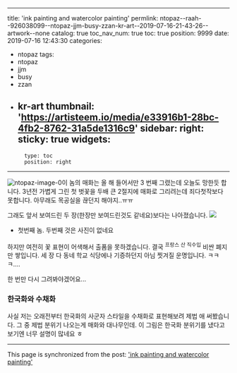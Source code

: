 
---
title: 'ink painting and watercolor painting'
permlink: ntopaz--raah--926038099--ntopaz-jjm-busy-zzan-kr-art--2019-07-16-21-43-26--artwork--none
catalog: true
toc_nav_num: true
toc: true
position: 9999
date: 2019-07-16 12:43:30
categories:
- ntopaz
tags:
- ntopaz
- jjm
- busy
- zzan
- kr-art
thumbnail: 'https://artisteem.io/media/e33916b1-28bc-4fb2-8762-31a5de1316c9'
sidebar:
    right:
        sticky: true
widgets:
    -
        type: toc
        position: right
---


![ntopaz-image-0](https://artisteem.io/media/e33916b1-28bc-4fb2-8762-31a5de1316c9)이 놈의 매화는 올 해 들어서만  3 번째 그렸는데 오늘도 망한듯 합니다.
3년전 가볍게 그린 첫 벗꽃을 두배 큰 2절지에   매화로 그리려는데 죄다첫작보다 못합니다.
아무래도 목공실을 끊던지 해야지..ㅠㅠ

그래도 앞서 보여드린 두 장(한장만 보여드린것도 같네요)보다는 나아졌습니다.
![](https://cdn.steemitimages.com/DQmWAVDdjmJNdf7EJ69Kp2JN7catWttonFE2vDb6oqi3xg8/image.png)
* 첫번째 놈. 두번째 것은 사진이 없네요 

하지만 여전히 꽃 표현이 어색해서 출품을 못하겠습니다.
결국 <sup>프랑스 산 직수입</sup> 비싼 폐지만 쌓입니다.
세 장 다 동네 학교 식당에나 기증하던지 아님 찟겨질 운명입니다. ㅋㅋㅋ....

한 번만 다시 그려봐야겠어요...

### 한국화와 수채화
사실 저는 오래전부터 한국화의 사군자 스타일을 수채화로 표현해보려 제법 애 써봤습니다. 
그 중 제법 분위기 나오는게 매화와 대나무인데.
이 그림은 한국화 분위기를 냈다고 보기엔 너무 설명이 많네요 ㅎ

- - -

This page is synchronized from the post: ['ink painting and watercolor painting'](https://steemit.com/@raah/ntopaz--raah--926038099--ntopaz-jjm-busy-zzan-kr-art--2019-07-16-21-43-26--artwork--none)
